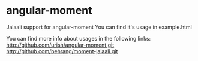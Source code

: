 angular-moment
==============

Jalaali support for angular-moment
You can find it's usage in example.html

You can find more info about usages in the following links:
http://github.com/urish/angular-moment.git
http://github.com/behrang/moment-jalaali.git
